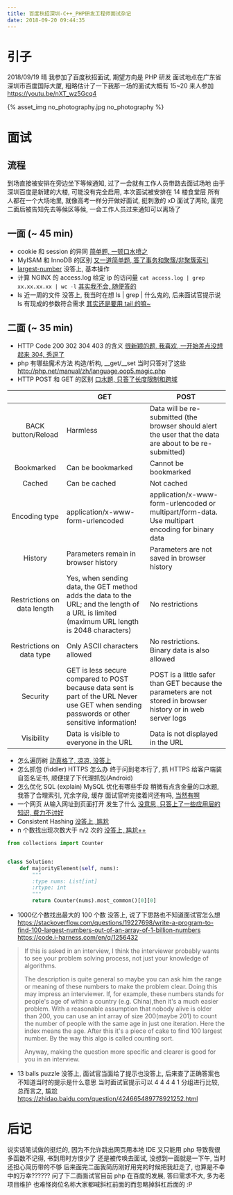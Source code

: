 ```yaml
---
title: 百度秋招深圳-C++_PHP研发工程师面试杂记
date: 2018-09-20 09:44:35
---
```

# 引子

2018/09/19 晴 
我参加了百度秋招面试, 期望方向是 PHP 研发
面试地点在广东省深圳市百度国际大厦, 粗略估计了一下我那一场的面试大概有 15~20 来人参加
https://youtu.be/nXT_wz5Gcq4

<!-- more -->

{% asset_img no_photography.jpg no_photography %}

# 面试

## 流程

到场直接被安排在旁边坐下等候通知, 过了一会就有工作人员带路去面试场地
由于深圳百度是新建的大楼, 可能没有完全启用, 本次面试被安排在 14 楼食堂层
所有人都在一个大场地里, 就像高考一样分开做好面试, 挺刺激的 xD
面试了两轮, 面完二面后被告知先去等候区等候, 一会工作人员过来通知可以离场了

## 一面 (~ 45 min)

 - cookie 和 session 的异同
    [简单题, 一顿口水喷之](https://stackoverflow.com/questions/6339783/what-is-the-difference-between-sessions-and-cookies-in-php)
 - MyISAM 和 InnoDB 的区别
    [又一道简单题, 答了事务和聚簇/非聚簇索引](https://stackoverflow.com/questions/20148/myisam-versus-innodb)
 - [largest-number](https://leetcode.com/problems/largest-number/description/)
    没答上, 基本操作
 - 计算 NGINX 的 access.log 给定 ip 的访问量
    `cat access.log | grep xx.xx.xx.xx | wc -l`
    [其实我不会, 随便答的](https://www.jianshu.com/p/537a0bddda94)
 - ls 近一周的文件
    没答上, 我当时在想 ls | grep | 什么鬼的, 后来面试官提示说 ls 有现成的参数符合需求
    [其实还是要用 tail 的嘛~](https://stackoverflow.com/questions/15691359/how-can-i-list-ls-the-5-last-modified-files-in-a-directory)

## 二面 (~ 35 min)

 - HTTP Code 200 302 304 403 的含义
    [很新颖的题, 我喜欢, 一开始差点没想起来 304, 秀逗了](https://developer.mozilla.org/zh-CN/docs/Web/HTTP/Status)
 - php 有哪些魔术方法
构造/析构, __get/__set 当时只答对了这些
http://php.net/manual/zh/language.oop5.magic.php
 - HTTP POST 和 GET 的区别
    [口水题, 只答了长度限制和跨域](https://www.w3schools.com/tags/ref_httpmethods.asp)

|                             | GET                                                                                                                                           | POST                                                                                                           |
|:---------------------------:|-----------------------------------------------------------------------------------------------------------------------------------------------|----------------------------------------------------------------------------------------------------------------|
| BACK button/Reload          | Harmless                                                                                                                                      | Data will be re-submitted (the browser should alert the user that the data are about to be re-submitted)       |
| Bookmarked                  | Can be bookmarked                                                                                                                             | Cannot be bookmarked                                                                                           |
| Cached                      | Can be cached                                                                                                                                 | Not cached                                                                                                     |
| Encoding type               | application/x-www-form-urlencoded                                                                                                             | application/x-www-form-urlencoded or multipart/form-data. Use multipart encoding for binary data               |
| History                     | Parameters remain in browser history                                                                                                          | Parameters are not saved in browser history                                                                    |
| Restrictions on data length | Yes, when sending data, the GET method adds the data to the URL; and the length of a URL is limited (maximum URL length is 2048 characters)   | No restrictions                                                                                                |
| Restrictions on data type   | Only ASCII characters allowed                                                                                                                 | No restrictions. Binary data is also allowed                                                                   |
| Security                    | GET is less secure compared to POST because data sent is part of the URL Never use GET when sending passwords or other sensitive information! | POST is a little safer than GET because the parameters are not stored in browser history or in web server logs |
| Visibility                  | Data is visible to everyone in the URL                                                                                                        | Data is not displayed in the URL                                                                               |

 - 怎么遍历树
    [动真格了, 凉凉, 没答上](https://zh.wikipedia.org/wiki/%E6%A0%91%E7%9A%84%E9%81%8D%E5%8E%86)
 - 怎么抓包 (fiddler) HTTPS 怎么办
    终于问到老本行了, 抓 HTTPS 给客户端装自签名证书, 顺便提了下代理抓包(Android)
 - 怎么优化 SQL (explain) MySQL 优化有哪些手段
    稍微有点含金量的口水题, 我答了合理索引, 冗余字段, 缓存
    面试官听完接着问还有吗, [当然有啊](https://www.xaprb.com/about/)
 - 一个网页 从输入网址到页面打开 发生了什么
    [没意思, 只答上了一些应用层的知识, 费力不讨好](https://github.com/alex/what-happens-when/blob/master/README.rst)
 - Consistent Hashing
[没答上, 尴尬](https://zh.wikipedia.org/wiki/%E4%B8%80%E8%87%B4%E5%93%88%E5%B8%8C)
 - n 个数找出现次数大于 n/2 次的
[没答上, 尴尬++](https://leetcode.com/problems/majority-element/)

```python
from collections import Counter


class Solution:
    def majorityElement(self, nums):
        """
        :type nums: List[int]
        :rtype: int
        """
        return Counter(nums).most_common()[0][0]

```

 - 1000亿个数找出最大的 100 个数
没答上, 说了下思路也不知道面试官怎么想
https://stackoverflow.com/questions/19227698/write-a-program-to-find-100-largest-numbers-out-of-an-array-of-1-billion-numbers
https://code.i-harness.com/en/q/1256432
> If this is asked in an interview, I think the interviewer probably
> wants to see your problem solving process, not just your knowledge of
> algorithms.
> 
> The description is quite general so maybe you can ask him the range or
> meaning of these numbers to make the problem clear. Doing this may
> impress an interviewer. If, for example, these numbers stands for
> people's age of within a country (e.g. China),then it's a much easier
> problem. With a reasonable assumption that nobody alive is older than
> 200, you can use an int array of size 200(maybe 201) to count the
> number of people with the same age in just one iteration. Here the
> index means the age. After this it's a piece of cake to find 100
> largest number. By the way this algo is called counting sort.
> 
> Anyway, making the question more specific and clearer is good for you
> in an interview.
 - 13 balls puzzle
没答上, 面试官当面给了提示也没答上, 后来查了正确答案也不知道当时的提示是什么意思
当时面试官提示可以 4 4 4 4 1 分组进行比较, 总而言之, 尴尬
https://zhidao.baidu.com/question/424665489778921252.html

# 后记

说实话笔试做的挺烂的, 因为不允许跳出网页用本地 IDE
又只能用 php 导致我很多函数不记得, 书到用时方恨少了
还是被传唤去面试, 没想到一面就是一下午, 当时还担心简历带的不够
后来面完二面我简历刚好用完的时候把我赶走了, 也算是不幸中的万幸??????
问了下二面面试官目前 php 在百度的发展, 答曰需求不大, 多为老项目维护
也难怪岗位名称大家都喊斜杠前面的而忽略掉斜杠后面的 :P
